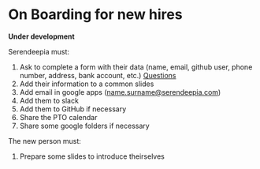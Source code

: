 # On Boarding for new hires

__Under development__

Serendeepia must:

1. Ask to complete a form with their data (name, email, github user, phone number, address, bank account, etc.) [Questions](https://docs.google.com/forms/d/10lq3vXxi7SCtlYMQF2ya9Y9lZgg3yzKflCZpLUn4OxY)
2. Add their information to a common slides
3. Add email in google apps (name.surname@serendeepia.com)
4. Add them to slack
5. Add them to GitHub if necessary
6. Share the PTO calendar
7. Share some google folders if necessary

The new person must:

1. Prepare some slides to introduce theirselves
